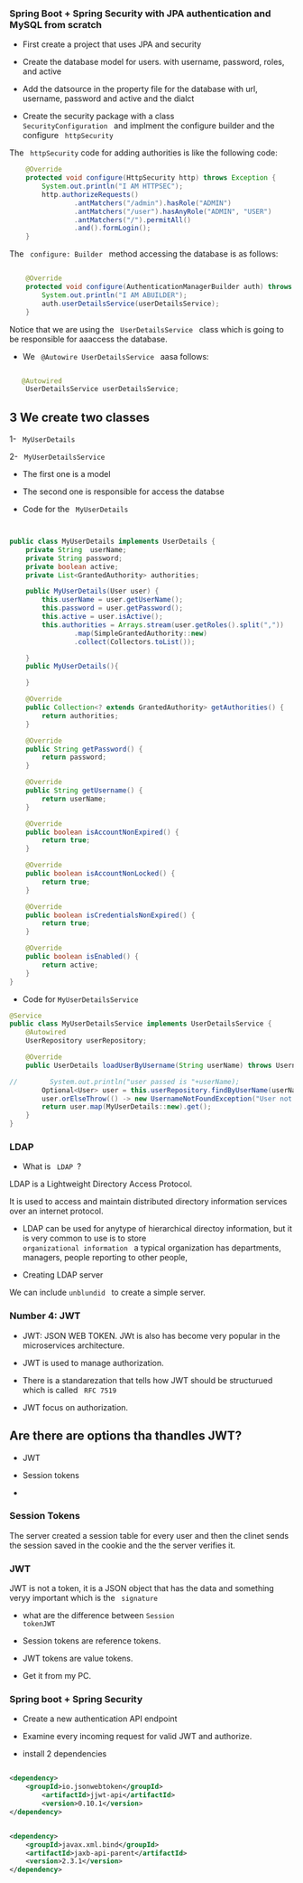 ### Spring Boot + Spring Security with JPA authentication and MySQL from scratch


- First create a project that uses JPA and security

- Create the database model for users. with username, password, roles, and active

- Add the datsource in the property file for the database with url, username, password and active and the dialct

- Create the security package with a class <code> SecurityConfiguration </code> and implment the configure builder and the configure <code> httpSecurity</code>

The  <code> httpSecurity</code> code for adding authorities is like the following code:

```java
    @Override
    protected void configure(HttpSecurity http) throws Exception {
        System.out.println("I AM HTTPSEC");
        http.authorizeRequests()
                .antMatchers("/admin").hasRole("ADMIN")
                .antMatchers("/user").hasAnyRole("ADMIN", "USER")
                .antMatchers("/").permitAll()
                .and().formLogin();
    }

```

The  <code> configure: Builder </code> method accessing the database is as follows:

```java

    @Override
    protected void configure(AuthenticationManagerBuilder auth) throws Exception {
        System.out.println("I AM ABUILDER");
        auth.userDetailsService(userDetailsService);
    }

```


Notice that we are using the <code> UserDetailsService </code> class which is going to be responsible for aaaccess the database. 


- We <code> @Autowire UserDetailsService </code> aasa follows:

```java

   @Autowired
    UserDetailsService userDetailsService;

```

## 3 We create two classes 

1- <code> MyUserDetails</code>

2- <code> MyUserDetailsService</code>

- The first one is a model

- The second one is responsible for access the databse


- Code for the <code> MyUserDetails</code>

```java


public class MyUserDetails implements UserDetails {
    private String  userName;
    private String password;
    private boolean active;
    private List<GrantedAuthority> authorities;

    public MyUserDetails(User user) {
        this.userName = user.getUserName();
        this.password = user.getPassword();
        this.active = user.isActive();
        this.authorities = Arrays.stream(user.getRoles().split(","))
                .map(SimpleGrantedAuthority::new)
                .collect(Collectors.toList());

    }
    public MyUserDetails(){

    }

    @Override
    public Collection<? extends GrantedAuthority> getAuthorities() {
        return authorities;
    }

    @Override
    public String getPassword() {
        return password;
    }

    @Override
    public String getUsername() {
        return userName;
    }

    @Override
    public boolean isAccountNonExpired() {
        return true;
    }

    @Override
    public boolean isAccountNonLocked() {
        return true;
    }

    @Override
    public boolean isCredentialsNonExpired() {
        return true;
    }

    @Override
    public boolean isEnabled() {
        return active;
    }
}

```

- Code for <code>MyUserDetailsService</code>

```java
@Service
public class MyUserDetailsService implements UserDetailsService {
    @Autowired
    UserRepository userRepository;

    @Override
    public UserDetails loadUserByUsername(String userName) throws UsernameNotFoundException {

//        System.out.println("user passed is "+userName);
        Optional<User> user = this.userRepository.findByUserName(userName); // The username we used to authenticate
        user.orElseThrow(() -> new UsernameNotFoundException("User not Found "+userName));
        return user.map(MyUserDetails::new).get();
    }
}

```



### LDAP

- What is <code> LDAP </code>? 

LDAP is a Lightweight Directory Access Protocol. 

It is used to access and maintain distributed directory information services over an internet protocol.

- LDAP can be used for anytype of hierarchical directoy information, but it is very common to use is to store<code> organizational information </code> a typical organization has  departments, managers, people reporting to other people, 


- Creating LDAP server


We can include <code>unblundid </code> to create a simple server.



### Number 4: JWT

- JWT: JSON WEB TOKEN. JWt is also has become very popular in the microservices architecture. 

- JWT is used to manage authorization.

- There is a standarezation that tells how JWT should be structurued which is called <code> RFC 7519</code>


- JWT focus on authorization. 

## Are there are options tha thandles JWT?

- JWT

- Session tokens

-
### Session Tokens 


The server created a session table for every user and then the clinet sends the session saved in the cookie and the the server verifies it. 


### JWT

JWT is not a token, it is a JSON object that has the data and something veryy important which is the  <code> signature</code>

- what are the difference between <code>Session token</code><code>JWT</code>

- Session tokens are reference tokens. 

- JWT  tokens are value tokens. 

- Get it from my PC. 


### Spring boot + Spring Security

- Create a new authentication API endpoint

- Examine every incoming request for valid JWT and authorize. 


- install 2 dependencies 


```xml

<dependency>
	<groupId>io.jsonwebtoken</groupId>
		<artifactId>jjwt-api</artifactId>
		<version>0.10.1</version>
</dependency>

```


```xml

<dependency>
	<groupId>javax.xml.bind</groupId>
	<artifactId>jaxb-api-parent</artifactId>
	<version>2.3.1</version>
</dependency>

```


